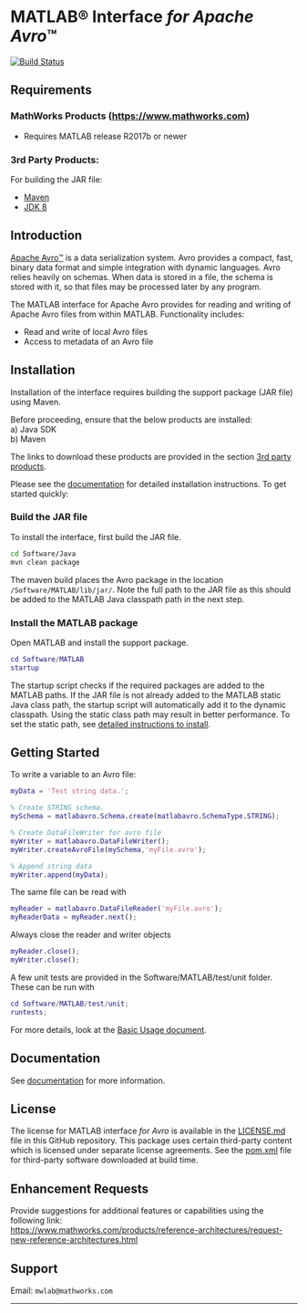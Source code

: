 [//]: #  (Copyright 2017, The MathWorks, Inc.)

#  MATLAB&reg; Interface *for Apache Avro*™

[![Build Status](https://travis-ci.com/mathworks-ref-arch/matlab-avro.svg?branch=master)](https://travis-ci.com/mathworks-ref-arch/matlab-avro)

## Requirements
### MathWorks Products (https://www.mathworks.com)
* Requires MATLAB release R2017b or newer

### 3rd Party Products:
For building the JAR file:
- [Maven](https://maven.apache.org/download.cgi)
- [JDK 8](https://www.oracle.com/technetwork/java/javase/downloads/jdk8-downloads-2133151.html)

## Introduction
[Apache Avro™](https://avro.apache.org/) is a data serialization system.
Avro provides a compact, fast, binary data format and simple integration with dynamic languages.
Avro relies heavily on schemas. When data is stored in a file, the schema is stored with it, so that files may be processed later by any program.

The MATLAB interface for Apache Avro provides for reading and writing of Apache Avro files from within MATLAB. Functionality includes:
* Read and write of local Avro files
* Access to metadata of an Avro file


## Installation
Installation of the interface requires building the support package (JAR file) using Maven.

Before proceeding, ensure that the below products are installed:  
a) Java SDK  
b) Maven  

The links to download these products are provided in the section [3rd party products](#3rd-party-products).

Please see the [documentation](Documentation/Installation.md) for detailed installation instructions. To get started quickly:  

### Build the JAR file
To install the interface, first build the JAR file.
```bash
cd Software/Java
mvn clean package
```  
The maven build places the Avro package in the location ```/Software/MATLAB/lib/jar/```. Note the full path to the JAR file as this should be added to the MATLAB Java classpath path in the next step.  

### Install the MATLAB package
Open MATLAB and install the support package.
```MATLAB
cd Software/MATLAB
startup
```
The startup script checks if the required packages are added to the MATLAB paths. If the JAR file is not already added to the MATLAB static Java class path, the startup script will automatically add it to the dynamic classpath. Using the static class path may result in better performance. To set the static path, see [detailed instructions to install](Documentation/Installation.md).  

## Getting Started

To write a variable to an Avro file:
```MATLAB
myData = 'Test string data.';

% Create STRING schema.
mySchema = matlabavro.Schema.create(matlabavro.SchemaType.STRING);

% Create DataFileWriter for avro file
myWriter = matlabavro.DataFileWriter();
myWriter.createAvroFile(mySchema,'myFile.avro');

% Append string data
myWriter.append(myData);
```

The same file can be read with
```MATLAB
myReader = matlabavro.DataFileReader('myFile.avro');
myReaderData = myReader.next();
```
Always close the reader and writer objects
```MATLAB
myReader.close();
myWriter.close();
```
A few unit tests are provided in the Software/MATLAB/test/unit folder. These can be run with
```MATLAB
cd Software/MATLAB/test/unit;
runtests;
```

For more details, look at the [Basic Usage document](Documentation/BasicUsage.md).


## Documentation
See [documentation](Documentation/README.md) for more information.


## License
The license for MATLAB interface *for Avro* is available in the [LICENSE.md](LICENSE.md) file in this GitHub repository.
This package uses certain third-party content which is licensed under separate license agreements.
See the [pom.xml](Software/Java/pom.xml) file for third-party software downloaded at build time.

## Enhancement Requests
Provide suggestions for additional features or capabilities using the following link:   
https://www.mathworks.com/products/reference-architectures/request-new-reference-architectures.html

## Support
Email: `mwlab@mathworks.com`

------------
